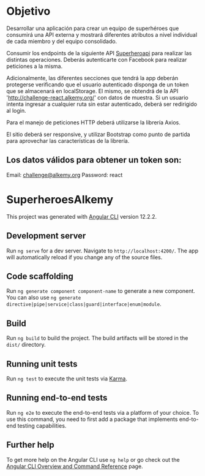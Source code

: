 # Objetivo

Desarrollar una aplicación para crear un equipo de superhéroes que consumirá una API externa y mostrará diferentes atributos a nivel individual de cada miembro y del equipo consolidado.

Consumir los endpoints de la siguiente API [Superheroapi](https://superheroapi.com/) para realizar las distintas operaciones.
Deberás autenticarte con Facebook para realizar peticiones a la misma.

Adicionalmente, las diferentes secciones que tendrá la app deberán protegerse verificando que el usuario autenticado disponga de un token que se almacenará en localStorage. El mismo, se obtendrá de la API 'http://challenge-react.alkemy.org/' con datos de muestra. Si un usuario intenta ingresar a cualquier ruta sin estar autenticado, deberá ser redirigido al login.

Para el manejo de peticiones HTTP deberá utilizarse la librería Axios.

El sitio deberá ser responsive, y utilizar Bootstrap como punto de partida para aprovechar las características de la librería.

## Los datos válidos para obtener un token son:

Email: challenge@alkemy.org
Password: react

# SuperheroesAlkemy

This project was generated with [Angular CLI](https://github.com/angular/angular-cli) version 12.2.2.

## Development server

Run `ng serve` for a dev server. Navigate to `http://localhost:4200/`. The app will automatically reload if you change any of the source files.

## Code scaffolding

Run `ng generate component component-name` to generate a new component. You can also use `ng generate directive|pipe|service|class|guard|interface|enum|module`.

## Build

Run `ng build` to build the project. The build artifacts will be stored in the `dist/` directory.

## Running unit tests

Run `ng test` to execute the unit tests via [Karma](https://karma-runner.github.io).

## Running end-to-end tests

Run `ng e2e` to execute the end-to-end tests via a platform of your choice. To use this command, you need to first add a package that implements end-to-end testing capabilities.

## Further help

To get more help on the Angular CLI use `ng help` or go check out the [Angular CLI Overview and Command Reference](https://angular.io/cli) page.
